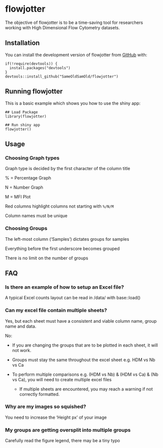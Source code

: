 
<!-- README.md is generated from README.Rmd. Please edit that file -->

# flowjotter

<!-- badges: start -->
<!-- badges: end -->

The objective of flowjotter is to be a time-saving tool for researchers
working with High Dimensional Flow Cytometry datasets.

## Installation

You can install the development version of flowjotter from
[GitHub](https://github.com/) with:

    if(!require(devtools)) {
      install.packages("devtools")
    } 
    devtools::install_github("SameOldSamOld/flowjotter")

## Running flowjotter

This is a basic example which shows you how to use the shiny app:

    ## Load Package
    library(flowjotter)

    ## Run shiny app
    flowjotter()

## Usage

### Choosing Graph types

Graph type is decided by the first character of the column title

% = Percentage Graph

N = Number Graph

M = MFI Plot

Red columns highlight columns not starting with `%/N/M`

Column names must be unique

### Choosing Groups

The left-most column (‘Samples’) dictates groups for samples

Everything before the first underscore becomes grouped

There is no limit on the number of groups

## FAQ

### Is there an example of how to setup an Excel file?

A typical Excel counts layout can be read in /data/ with base::load()

### Can my excel file contain multiple sheets?

Yes, but each sheet must have a consistent and viable column name, group
name and data.

No:

- If you are changing the groups that are to be plotted in each sheet,
  it will not work.

- Groups must stay the same throughout the excel sheet e.g. HDM vs Nb vs
  Ca

- To perform multiple comparisons e.g. (HDM vs Nb) & (HDM vs Ca) & (Nb
  vs Ca), you will need to create multiple excel files

  - If multiple sheets are encountered, you may reach a warning if not
    correctly formatted.

### Why are my images so squished?

You need to increase the ‘Height px’ of your image

### My groups are getting oversplit into multiple groups

Carefully read the figure legend, there may be a tiny typo
